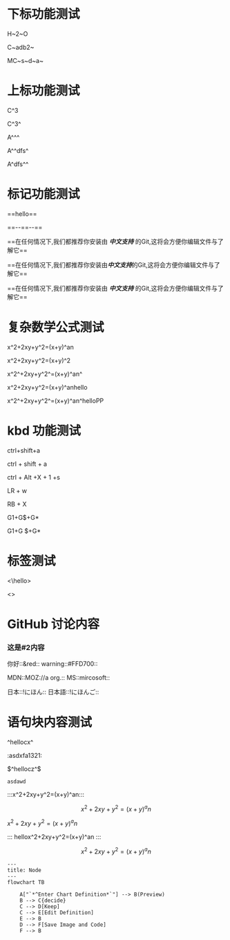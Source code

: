 # 下标功能测试

H~2~O

C~adb2~

MC~s~d~a~

# 上标功能测试

C^3

C^3^

A^^^

A^^dfs^

A^dfs^^

# 标记功能测试
==hello==

==--==--==

==在任何情况下,我们都推荐你安装由 ***中文支持*** 的Git,这将会方便你编辑文件与了解它==

==在任何情况下,我们都推荐你安装由***中文支持***的Git,这将会方便你编辑文件与了解它==

==在任何情况下,我们都推荐你安装由&nbsp;***中文支持***&nbsp;的Git,这将会方便你编辑文件与了解它==

# 复杂数学公式测试
x^2+2xy+y^2=(x+y)^an

x^2+2xy+y^2=(x+y)^2

x^2^+2xy+y^2^=(x+y)^an^

x^2+2xy+y^2=(x+y)^anhello

x^2^+2xy+y^2^=(x+y)^an^helloPP

# kbd 功能测试

ctrl+shift+a

ctrl + shift + a

ctrl + Alt +X + 1 +s

LR + w

RB + X

G1+G$+G*

G1+G $+G*

# 标签测试

<\hello>

<>

# GitHub 讨论内容

### 这是#2内容
你好::&red:: warning::#FFD700::

MDN::MOZ://a org.:: MS::mircosoft::

日本::!にほん:: 日本語::!にほんご::


# 语句块内容测试 

^hellocx^

:asdxfa1321:

$^hellocz^$

`asdawd`

:::x^2+2xy+y^2=(x+y)^an:::

$$x^2+2xy+y^2=(x+y)^an$$

$x^2+2xy+y^2=(x+y)^an$

:::
hellox^2+2xy+y^2=(x+y)^an
:::

$$
x^2+2xy+y^2=(x+y)^an
$$

```mermaid
---
title: Node
---
flowchart TB

    A["`*^Enter Chart Definition*`"] --> B(Preview)
    B --> C{decide}
    C --> D[Keep]
    C --> E[Edit Definition]
    E --> B
    D --> F[Save Image and Code]
    F --> B

```